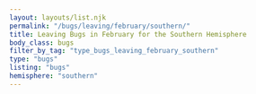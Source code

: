 ```yaml
---
layout: layouts/list.njk
permalink: "/bugs/leaving/february/southern/"
title: Leaving Bugs in February for the Southern Hemisphere
body_class: bugs
filter_by_tag: "type_bugs_leaving_february_southern"
type: "bugs"
listing: "bugs"
hemisphere: "southern"
---
```

